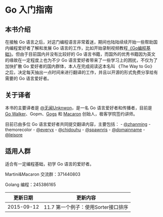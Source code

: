 # Go 入门指南

## 本书介绍

在接触 Go 语言之后，对这门编程语言非常着迷，期间也陆陆续续开始一些帮助国内编程爱好者了解和发展 Go 语言的工作，比如开始录制视频教程[《Go编程基础》](https://github.com/Unknwon/go-fundamental-programming)。但由于目前国内并没有比较好的 Go 语言书籍，而国外的优秀书籍因为英文的缘故在一定程度上也为不少 Go 语言爱好者带来了一些学习上的困扰，不仅为了加快扩散 Go 爱好者的国内群体，本人在完成阅读这本名叫 《The Way to Go》 之后，决定每天抽出一点时间来进行翻译的工作，并且以开源的形式免费分享给有需要的 Go 语言爱好者。

## 关于译者

本书的主要译者是 [@无闻Unknwon](http://www.weibo.com/Obahua)，是一名 Go 语言爱好者和传播者，目前是 [Go Walker](https://gowalker.org)、Gopm、[Gogs](http://gogs.io) 和 [Macaron](https://github.com/Unknwon/macaron) 创始人，极客学院签约讲师。

目前已由多位 Go 语言爱好者共同提交翻译内容，主要包括：
	- [@zhanming](https://github.com/zhanming)
	- themorecolor
	- [@everyx](https://github.com/everyx)
	- [@chidouhu](https://github.com/chidouhu)
	- [@spawnris](https://github.com/spawnris)
	- [@domainname](https://github.com/domainname)
	- [@leisore](https://github.com/leisore)

## 适用人群

适合有一定编程基础，初学 Go 语言的爱好者。

>
Martini&Macaron 交流群：371440803
>
Golang 编程：245386165

|更新日期    |更新内容
|----------|------------------
|2015-09-12|11.7 第一个例子：使用Sorter接口排序